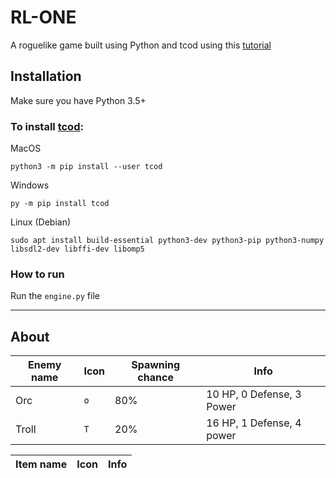 # RL-ONE

A roguelike game built using Python and tcod using this [tutorial](http://rogueliketutorials.com/tutorials/tcod/)


## Installation

Make sure you have Python 3.5+

### To install [tcod](https://python-tcod.readthedocs.io/en/latest/installation.html):

MacOS
```
python3 -m pip install --user tcod
```

Windows
```
py -m pip install tcod
```

Linux (Debian)
```
sudo apt install build-essential python3-dev python3-pip python3-numpy libsdl2-dev libffi-dev libomp5
```

### How to run

Run the `engine.py` file

---

## About

| Enemy name | Icon | Spawning chance | Info                      |
| ---------- | ---- | --------------- | ------------------------- |
| Orc        | `o`  | 80%             | 10 HP, 0 Defense, 3 Power |
| Troll      | `T`  | 20%             | 16 HP, 1 Defense, 4 power |


| Item name | Icon | Info |
| --------- | ---- | ---- |
